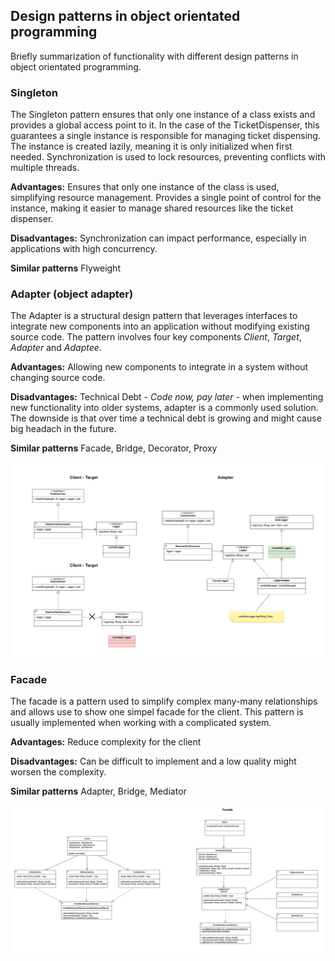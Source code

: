 ## Design patterns in object orientated programming

Briefly summarization of functionality with different design patterns in object orientated programming. 

### Singleton

The Singleton pattern ensures that only one instance of a class exists and provides a global access point to it. In the case of the TicketDispenser, this guarantees a single instance is responsible for managing ticket dispensing. The instance is created lazily, meaning it is only initialized when first needed. Synchronization is used to lock resources, preventing conflicts with multiple threads.

<strong>Advantages:</strong>
Ensures that only one instance of the class is used, simplifying resource management.
Provides a single point of control for the instance, making it easier to manage shared resources like the ticket dispenser.

<strong>Disadvantages:</strong>
Synchronization can impact performance, especially in applications with high concurrency.

<strong>Similar patterns</strong>
Flyweight

### Adapter (object adapter)

The Adapter is a structural design pattern that leverages interfaces to integrate new components into an application without modifying existing source code. The pattern involves four key components *Client*, *Target*, *Adapter* and *Adaptee*.   

<strong>Advantages:</strong>
Allowing new components to integrate in a system without changing source code.

<strong>Disadvantages:</strong>
Technical Debt - *Code now, pay later* - when implementing new functionality into older systems, adapter is a commonly used solution. The downside is that over time a technical debt is growing and might cause big headach in the future.

<strong>Similar patterns</strong>
Facade, Bridge, Decorator, Proxy

![Adapter](Adapter.PNG)

### Facade

The facade is a pattern used to simplify complex many-many relationships and allows use to show one simpel facade for the client. This pattern is usually implemented when working with a complicated system.

<strong>Advantages:</strong>
Reduce complexity for the client

<strong>Disadvantages:</strong>
Can be difficult to implement and a low quality might worsen the complexity.

<strong>Similar patterns</strong>
Adapter, Bridge, Mediator

![Facade](Facade.PNG)